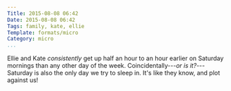 ```yaml
---
Title: 2015-08-08 06:42
Date: 2015-08-08 06:42
Tags: family, kate, ellie
Template: formats/micro
Category: micro
...
```


Ellie and Kate *consistently* get up half an hour to an hour earlier on
Saturday mornings than any other day of the week. Coincidentally---*or is
it?*---Saturday is also the only day we try to sleep in. It's like they
know, and plot against us!

